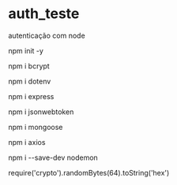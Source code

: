 # auth_teste
autenticação com node

<!-- iniciar o projeto em node -->
npm init -y

<!-- Cria a senha em uma hash/decodifica senha -->
npm i bcrypt

<!-- Cria arquivo de config na máquina (não versionado)-->
npm i dotenv 

<!-- Framework em js -->
npm i express 

<!-- Utilizado para manipular o token  
jmw JSON Web Token -->
npm i jsonwebtoken 

<!-- Drive do sb  -->
npm i mongoose 

<!-- axios para acessar api externa  -->
npm i axios 

<!-- Para execcutar o servidor local,  dev dependence pq não usa em prod somente em desenvolvimento-->
npm i --save-dev nodemon 

<!-- gerar hash com node, não funciona no powershell roda primeiro o comando node e depois o da sequencia-->

 require('crypto').randomBytes(64).toString('hex')
